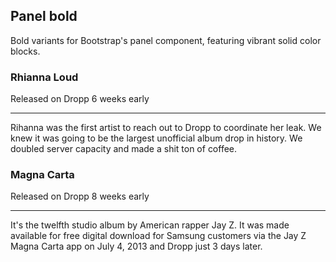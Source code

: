 ## Panel bold

Bold variants for Bootstrap's panel component, featuring vibrant solid color blocks.


<div class="row">
  <div class="col-md-6">
    <div class="panel panel-bold panel-danger">
      <div class="panel-body p-b-lg">
        <h3 class="m-y-0">Rhianna Loud</h3>
        <p>Released on Dropp 6 weeks early</p>
        <hr>
        <p>Rihanna was the first artist to reach out to Dropp to coordinate her leak. We knew it was going to be the largest unofficial album drop in history. We doubled server capacity and made a shit ton of coffee.</p>
      </div>
    </div>
  </div>
  <div class="col-md-6">
    <div class="panel panel-bold panel-info">
      <div class="panel-body p-b-lg">
        <h3 class="m-y-0">Magna Carta</h3>
        <p>Released on Dropp 8 weeks early</p>
        <hr>
        <p>It's the twelfth studio album by American rapper Jay Z. It was made available for free digital download for Samsung customers via the Jay Z Magna Carta app on July 4, 2013 and Dropp just 3 days later.</p>
      </div>
    </div>
  </div>
</div>

